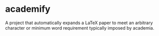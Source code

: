 # academify

A project that automatically expands a LaTeX paper to meet an arbitrary
character or minimum word requirement typically imposed by academia.

